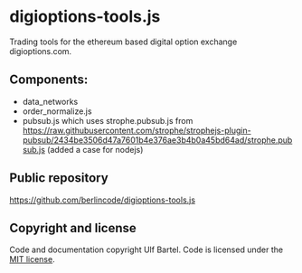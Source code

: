 digioptions-tools.js
====================

Trading tools for the ethereum based digital option exchange digioptions.com.

Components:
-----------

 * data_networks
 * order_normalize.js 
 * pubsub.js which uses strophe.pubsub.js from https://raw.githubusercontent.com/strophe/strophejs-plugin-pubsub/2434be3506d47a7601b4e376ae3b4b0a45bd64ad/strophe.pubsub.js (added a case for nodejs)

Public repository
-----------------

https://github.com/berlincode/digioptions-tools.js

Copyright and license
---------------------

Code and documentation copyright Ulf Bartel. Code is licensed under the
[MIT license](./LICENSE).
